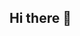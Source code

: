 ## Hi there 👋

<!--
**Cracksmity/cracksmity** is a ✨ _special_ ✨ repository because its `README.md` (this file) appears on your GitHub profile.

Here are some ideas to get you started:

- 🌱 I’m currently learning OOP and Git
-->
